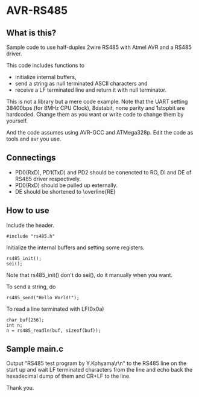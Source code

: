 # AVR-RS485

## What is this?

Sample code to use half-duplex 2wire RS485 with Atmel AVR and a RS485 driver.

This code includes functions to

* initialize internal buffers,
* send a string as null terminated ASCII characters and
* receive a LF terminated line and return it with null terminator.

This is not a library but a mere code example.
Note that the UART setting 38400bps (for 8MHz CPU Clock),
8databit, none parity and 1stopbit are hardcoded.
Change them as you want or write code to change them by yourself.

And the code assumes using AVR-GCC and ATMega328p.
Edit the code as tools and avr you use.

## Connectings

* PD0(RxD), PD1(TxD) and PD2 should be conencted to
RO, DI and DE of RS485 driver respectively.
* PD0(RxD) should be pulled up externally.
* DE should be shortened to \overline{RE}

## How to use

Include the header.

    #include "rs485.h"

Initialize the internal buffers and setting some registers.

	rs485_init();
	sei();

Note that rs485_init() don't do sei(), do it manually when you want.

To send a string, do

    rs485_send("Hello World!");

To read a line terminated with LF(0x0a)

    char buf[256];
    int n;
    n = rs485_readln(buf, sizeof(buf));

## Sample main.c

Output "RS485 test program by Y.Kohyama\r\n" to the RS485 line
on the start up and wait LF terminated characters from the line and echo back the hexadecimal dump
of them and CR+LF to the line.

Thank you.
